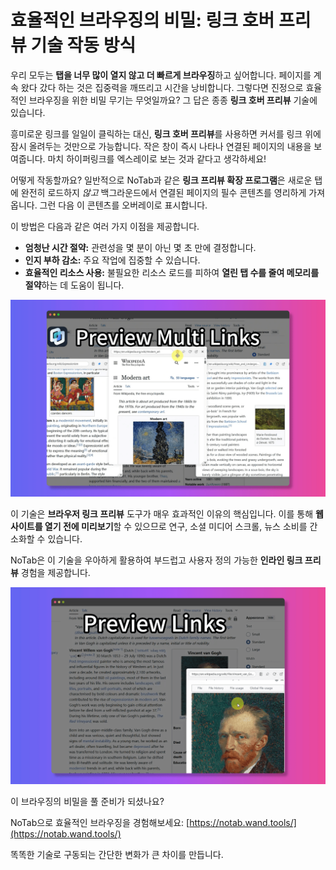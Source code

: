 # 효율적인 브라우징의 비밀: 링크 호버 프리뷰 기술 작동 방식

우리 모두는 **탭을 너무 많이 열지 않고 더 빠르게 브라우징**하고 싶어합니다. 페이지를 계속 왔다 갔다 하는 것은 집중력을 깨뜨리고 시간을 낭비합니다. 그렇다면 진정으로 효율적인 브라우징을 위한 비밀 무기는 무엇일까요? 그 답은 종종 **링크 호버 프리뷰** 기술에 있습니다.

흥미로운 링크를 일일이 클릭하는 대신, **링크 호버 프리뷰**를 사용하면 커서를 링크 위에 잠시 올려두는 것만으로 가능합니다. 작은 창이 즉시 나타나 연결된 페이지의 내용을 보여줍니다. 마치 하이퍼링크를 엑스레이로 보는 것과 같다고 생각하세요!

어떻게 작동할까요? 일반적으로 NoTab과 같은 **링크 프리뷰 확장 프로그램**은 새로운 탭에 완전히 로드하지 *않고* 백그라운드에서 연결된 페이지의 필수 콘텐츠를 영리하게 가져옵니다. 그런 다음 이 콘텐츠를 오버레이로 표시합니다.

이 방법은 다음과 같은 여러 가지 이점을 제공합니다.
*   **엄청난 시간 절약:** 관련성을 몇 분이 아닌 몇 초 만에 결정합니다.
*   **인지 부하 감소:** 주요 작업에 집중할 수 있습니다.
*   **효율적인 리소스 사용:** 불필요한 리소스 로드를 피하여 **열린 탭 수를 줄여 메모리를 절약**하는 데 도움이 됩니다.

![링크 호버 프리뷰 예시](../images/notab1.png)

이 기술은 **브라우저 링크 프리뷰** 도구가 매우 효과적인 이유의 핵심입니다. 이를 통해 **웹사이트를 열기 전에 미리보기**할 수 있으므로 연구, 소셜 미디어 스크롤, 뉴스 소비를 간소화할 수 있습니다.

NoTab은 이 기술을 우아하게 활용하여 부드럽고 사용자 정의 가능한 **인라인 링크 프리뷰** 경험을 제공합니다.

![NoTab 프리뷰 사용자 정의](../images/notab2.png)

이 브라우징의 비밀을 풀 준비가 되셨나요?

NoTab으로 효율적인 브라우징을 경험해보세요: [https://notab.wand.tools/](https://notab.wand.tools/)

똑똑한 기술로 구동되는 간단한 변화가 큰 차이를 만듭니다.
